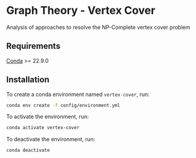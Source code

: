 # Graph Theory - Vertex Cover
Analysis of approaches to resolve the NP-Complete vertex cover problem

## Requirements
[Conda](https://docs.conda.io/projects/conda/en/latest/commands/install.html) >= 22.9.0

## Installation
To create a conda environment named `vertex-cover`, run:
```bash
conda env create -f config/environment.yml
```

To activate the environment, run:
```bash
conda activate vertex-cover
```
To deactivate the environment, run:
```bash
conda deactivate
```
